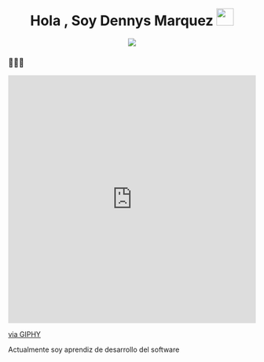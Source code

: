 <h1 align="center">Hola , Soy Dennys Marquez <img src="https://media.giphy.com/media/hvRJCLFzcasrR4ia7z/giphy.gif" width="35"></h1>

<p align="center"><img src="https://media-exp1.licdn.com/dms/image/C4D16AQGcGTD4L4DBgg/profile-displaybackgroundimage-shrink_200_800/0/1652812651598?e=1658361600&v=beta&t=HzcRsjA_zu3eFpoN8YiP4AGHP4A7Ntt7cJSn9FXR06Q"></p>

### 👅👅👅
<div style="width:100%;height:0;padding-bottom:100%;position:relative;"><iframe src="https://giphy.com/embed/vr79YbbbsbEwHZ4Dhi" width="100%" height="100%" style="position:absolute" frameBorder="0" class="giphy-embed" allowFullScreen></iframe></div><p><a href="https://giphy.com/gifs/spacex-elon-musk-vr79YbbbsbEwHZ4Dhi">via GIPHY</a></p>

<p>Actualmente soy aprendiz de desarrollo del software</p>




